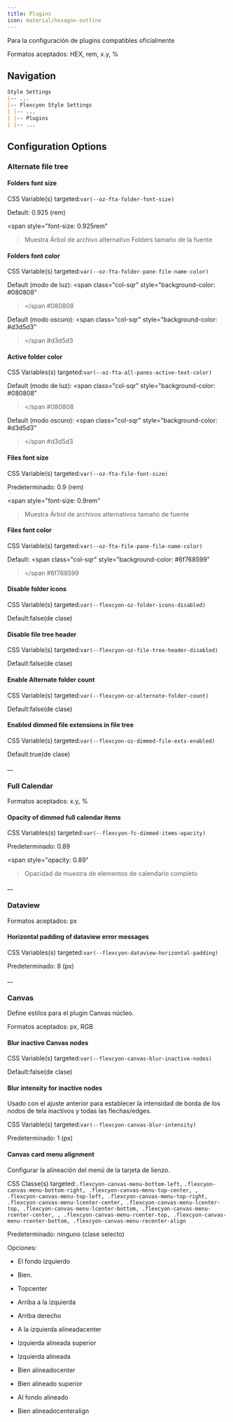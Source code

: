 ```yaml
---
title: Plugins
icon: material/hexagon-outline
---
```


Para la configuración de plugins compatibles oficialmente

Formatos aceptados: HEX, rem, x.y, %

## Navigation

```md
Style Settings
|-- ...
|-- Flexcyon Style Settings
| |-- ...
| |-- Plugins
| |-- ...
```

## Configuration Options

### Alternate file tree

#### Folders font size

CSS Variable(s) targeted:`var(--oz-fta-folder-font-size)`

Default: 0.925 (rem)

<span style="font-size: 0.925rem"

> Muestra Árbol de archivo alternativo Folders tamaño de la fuente</span>

#### Folders font color

CSS Variable(s) targeted:`var(--oz-fta-folder-pane-file-name-color)`

Default (modo de luz):
<span class="col-sqr" style="background-color: #080808"

> </span
> #080808

Default (modo oscuro):
<span class="col-sqr" style="background-color: #d3d5d3"

> </span
> #d3d5d3

#### Active folder color

CSS Variables(s) targeted:`var(--oz-fta-all-panes-active-text-color)`

Default (modo de luz):
<span class="col-sqr" style="background-color: #080808"

> </span
> #080808

Default (modo oscuro):
<span class="col-sqr" style="background-color: #d3d5d3"

> </span
> #d3d5d3

#### Files font size

CSS Variable(s) targeted:`var(--oz-fta-file-font-size)`

Predeterminado: 0.9 (rem)

<span style="font-size: 0.9rem"

> Muestra Árbol de archivos alternativos tamaño de fuente</san>

#### Files font color

CSS Variable(s) targeted:`var(--oz-fta-file-pane-file-name-color)`

Default:
<span class="col-sqr" style="background-color: #6f768599"

> </span
> #6f768599

#### Disable folder icons

CSS Variable(s) targeted:`var(--flexcyon-oz-folder-icons-disabled)`

Default:false(de clase)

#### Disable file tree header

CSS Variable(s) targeted:`var(--flexcyon-oz-file-tree-header-disabled)`

Default:false(de clase)

#### Enable Alternate folder count

CSS Variable(s) targeted:`var(--flexcyon-oz-alternate-folder-count)`

Default:false(de clase)

#### Enabled dimmed file extensions in file tree

CSS Variable(s) targeted:`var(--flexcyon-oz-dimmed-file-exts-enabled)`

Default:true(de clase)

\_\_

### Full Calendar

Formatos aceptados: x.y, %

#### Opacity of dimmed full calendar items

CSS Variables(s) targeted:`var(--flexcyon-fc-dimmed-items-opacity)`

Predeterminado: 0.89

<span style="opacity: 0.89"

> Opacidad de muestra de elementos de calendario completo</span>

\_\_

### Dataview

Formatos aceptados: px

#### Horizontal padding of dataview error messages

CSS Variables(s) targeted:`var(--flexcyon-dataview-horizontal-padding)`

Predeterminado: 8 (px)

\_\_

### Canvas

Define estilos para el plugin Canvas núcleo.

Formatos aceptados: px, RGB

#### Blur inactive Canvas nodes

CSS Variable(s) targeted:`var(--flexcyon-canvas-blur-inactive-nodes)`

Default:false(de clase)

#### Blur intensity for inactive nodes

Usado con el ajuste anterior para establecer la intensidad de borda de los nodos de tela inactivos
y todas las flechas/edges.

CSS Variable(s) targeted:`var(--flexcyon-canvas-blur-intensity)`

Predeterminado: 1 (px)

#### Canvas card menu alignment

Configurar la alineación del menú de la tarjeta de lienzo.

CSS Classe(s) targeted:`.flexcyon-canvas-menu-bottom-left,`
`.flexcyon-canvas-menu-bottom-right, .flexcyon-canvas-menu-top-center,
,
.flexcyon-canvas-menu-top-left, .flexcyon-canvas-menu-top-right,
.flexcyon-canvas-menu-lcenter-center, .flexcyon-canvas-menu-lcenter-top,
.flexcyon-canvas-menu-lcenter-bottom, .flexcyon-canvas-menu-rcenter-center,
,
.flexcyon-canvas-menu-rcenter-top, .flexcyon-canvas-menu-rcenter-bottom, .flexcyon-canvas-menu-recenter-align`

Predeterminado: ninguno (clase selecto)

Opciones:

- El fondo izquierdo

- Bien.

- Topcenter

- Arriba a la izquierda

- Arriba derecho

- A la izquierda alineadacenter

- Izquierda alineada superior

- Izquierda alineada

- Bien alineadocenter

- Bien alineado superior

- Al fondo alineado

- Bien alineadocenteralign
